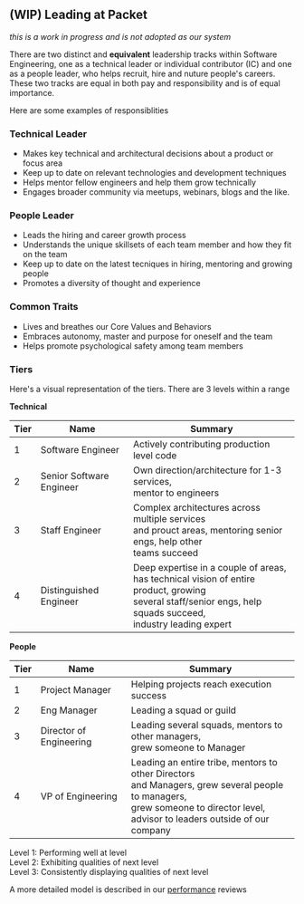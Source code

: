 ## (WIP) Leading at Packet
_this is a work in progress and is not adopted as our system_

There are two distinct and __equivalent__ leadership tracks within Software Engineering, one as a technical leader or individual contributor (IC) and one as a people leader, who helps recruit, hire and nuture people's careers.  These two tracks are equal in both pay and responsibility and is of equal importance.

Here are some examples of responsiblities

### Technical Leader

* Makes key technical and architectural decisions about a product or focus area
* Keep up to date on relevant technologies and development techniques
* Helps mentor fellow engineers and help them grow technically
* Engages broader community via meetups, webinars, blogs and the like.

### People Leader

* Leads the hiring and career growth process
* Understands the unique skillsets of each team member and how they fit on the team
* Keep up to date on the latest tecniques in hiring, mentoring and growing people
* Promotes a diversity of thought and experience

### Common Traits

* Lives and breathes our Core Values and Behaviors
* Embraces autonomy, master and purpose for oneself and the team
* Helps promote psychological safety among team members

### Tiers

Here's a visual representation of the tiers.  There are 3 levels within a range

__Technical__

Tier | Name  | Summary
---- |--------- | ------
1 | Software Engineer | Actively contributing production level code
2 | Senior Software Engineer | Own direction/architecture for 1-3 services, <br> mentor to engineers
3 | Staff Engineer | Complex architectures across multiple services<br> and prouct areas, mentoring senior engs, help other<br> teams succeed
4 | Distinguished Engineer | Deep expertise in a couple of areas, <br> has technical vision of entire product, growing <br>several staff/senior engs, help squads succeed, <br>industry leading expert

__People__

Tier | Name | Summary
---| --------- | ----
1 | Project Manager | Helping projects reach execution success
2 | Eng Manager | Leading a squad or guild
3 | Director of Engineering | Leading several squads, mentors to other managers,<br> grew someone to Manager
4 | VP of Engineering | Leading an entire tribe, mentors to other Directors<br> and Managers, grew several people to managers,<br> grew someone to director level,<br> advisor to leaders outside of our company

Level 1: Performing well at level    
Level 2: Exhibiting qualities of next level   
Level 3: Consistently displaying qualities of next level   

A more detailed model is described in our [performance](perf.md) reviews